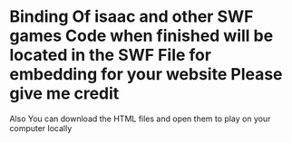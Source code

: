 # Binding Of isaac and other SWF games Code when finished will be located in the SWF File for embedding for your website Please give me credit
Also You can download the HTML files and open them to play on your computer locally

